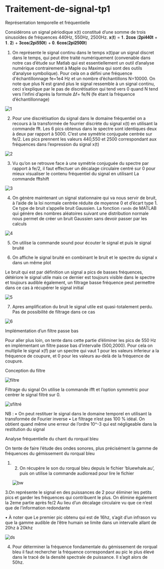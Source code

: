 # Traitement-de-signal-tp1
Représentation temporelle et fréquentielle 

Considérons un signal périodique x(t) constitué d’une somme de trois sinusoïdes de fréquences 440Hz, 550Hz, 2500Hz.
 𝐱(𝐭) = 𝟏. 𝟐𝐜𝐨𝐬 (𝟐𝐩𝐢𝟒𝟒𝟎𝐭 + 𝟏. 𝟐) + 𝟑𝐜𝐨𝐬(𝟐𝐩𝐢𝟓𝟓𝟎𝐭) + 𝟎. 𝟔𝐜𝐨𝐬(𝟐𝐩𝐢𝟐𝟓𝟎𝟎𝐭)

1.	On représente le signal continu dans le temps x(t)par un signal discret dans le temps, qui peut être traité numériquement (convenable dans notre cas d’étude sur Matlab qui est essentiellement un outil d’analyse numérique contrairement à Maple ou Maxima qui sont des outils d’analyse symbolique).
 Pour cela on a défini une fréquence d'échantillonnage fe=1e4 Hz et un nombre d’échantillons N=10000. On note que plus N est grand plus le signal ressemble à un signal continu, ceci s’explique par le pas de discrétisation qui tend vers 0 quand N tend vers l’infini d’après la formule Δf= fe/N (fe étant la fréquence d’échantillonnage)

  ![1](https://user-images.githubusercontent.com/86806375/209026780-8d850bef-dc57-4b3d-87b7-c29e538e0b7b.JPG)


2.	Pour une discrétisation du signal dans le domaine fréquentiel on a recours à la transformée de fourrier discrète du signal x(t) en utilisant la commande fft.
Les 6 pics obtenus dans le spectre sont identiques deux à deux par rapport à 5000. C’est une symétrie conjuguée centrée sur fe/2. Les pics prennent les valeurs 440,550 et 2500 correspondant aux fréquences dans l’expression du signal x(t)

  ![2](https://user-images.githubusercontent.com/86806375/209026802-3d7fad7e-3070-453f-8fb3-b18995797344.JPG)


3.	Vu qu’on se retrouve face à une symétrie conjuguée du spectre par rapport à fe/2, il faut effectuer un décalage circulaire centré sur 0 pour mieux visualiser le contenu fréquentiel du signal en utilisant La commande fftshift

  ![3](https://user-images.githubusercontent.com/86806375/209026823-5652e4ac-fdd6-4768-89b2-fc0c62a2e923.JPG)


4.	On génère maintenant un signal stationnaire qui va nous servir de bruit, à l’aide de la loi normale centrée réduite de moyenne 0 et d’écart type 1. Ce type de bruit s’appelle bruit Gaussien. La fonction `randn` de MATLAB qui génère des nombres aléatoires suivant une distribution normale nous permet de créer un bruit Gaussien sans devoir passer par les calculs 

  ![4](https://user-images.githubusercontent.com/86806375/209026835-3b110d3e-df08-4de3-88f6-99d09c607d24.JPG)


5.	 On utilise la commande sound pour écouter le signal et puis le signal bruité

6.	On affiche le signal bruité en combinant le bruit et le spectre du signal x dans un même plot

Le bruit qui est par définition un signal a pics de basses fréquences, détériore le signal utile mais ce dernier est toujours visible dans le spectre et toujours audible également, un filtrage basse fréquence peut permettre dans ce cas à récupérer le signal initial

  ![5](https://user-images.githubusercontent.com/86806375/209026867-da98ea03-7efc-4238-80de-d474e0036364.JPG)


7.	Apres amplification du bruit le signal utile est quasi-totalement perdu. Pas de possibilité de filtrage dans ce cas

  ![6](https://user-images.githubusercontent.com/86806375/209026887-7fcf00b4-1e4a-40e6-87b5-0a18980b543a.JPG)


Implémentation d’un filtre passe bas


Pour aller plus loin, on tente dans cette partie d’éliminer les pics de 550 Hz en implémentant un filtre passe bas d’intervalle (500,2000). Pour cela on multiplie le signal x(f) par un spectre qui vaut 1 pour les valeurs inferieur a la fréquence de coupure, et 0 pour les valeurs au-delà de la fréquence de coupure.

Conception du filtre

   ![filtre](https://user-images.githubusercontent.com/86806375/209027786-22981578-f191-4f0c-b74a-46e0b0ddf18d.JPG)


Filtrage du signal
On utilise la commande ifft et l’option symmetric pour centrer le signal filtré sur 0.

   ![sfiltré](https://user-images.githubusercontent.com/86806375/209027834-3c3f6dfd-3f21-429e-9228-c23f8311e31d.JPG)


NB :
•	On peut restituer le signal dans le domaine temporel en utilisant la transformée de Fourier inverse
•	Le filtrage n’est pas 100 % idéal. On obtient quand même une erreur de l’ordre 10^-3 qui est négligeable dans la restitution du signal

Analyse fréquentielle du chant du rorqual bleu

On tente de faire l’étude des ondes sonores, plus précisément la gamme de fréquences du gémissement du rorqual bleu

1. 2. On récupère le son du rorqual bleu depuis le fichier ‘bluewhale.au’, puis on utilise la commande audioread pour lire le fichier

   ![bw](https://user-images.githubusercontent.com/86806375/209027908-a958eb0e-82f4-46b7-b373-dc218ac6d240.JPG)


3.On représente le signal en des puissances de 2 pour éliminer les petits pics et garder les fréquences qui contribuent le plus. On élimine également la 2eme partie après fe/2 Au lieu d’un décalage circulaire vu que ce n’est que de l’information redondante

•	À noter que Le premier pic obtenu qui est de 16hz, s’agit d’un infrason vu que la gamme audible de l’être humain se limite dans un intervalle allant de 20hz à 20khz

   ![ds](https://user-images.githubusercontent.com/86806375/209027957-9723ca94-cebf-4348-8003-6cdb0a5a07f6.JPG)


  4. Pour déterminer la fréquence fondamentale du gémissement de rorqual bleu il faut rechercher la fréquence correspondant au pic le plus élevé dans le tracé de la densité spectrale de puissance. Il s’agit alors de 50hz.



